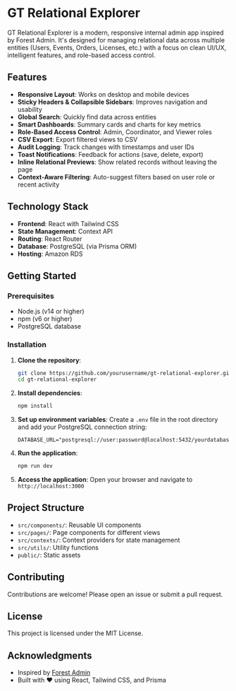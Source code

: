 # GT Relational Explorer

GT Relational Explorer is a modern, responsive internal admin app inspired by Forest Admin. It's designed for managing relational data across multiple entities (Users, Events, Orders, Licenses, etc.) with a focus on clean UI/UX, intelligent features, and role-based access control.

## Features

- **Responsive Layout**: Works on desktop and mobile devices
- **Sticky Headers & Collapsible Sidebars**: Improves navigation and usability
- **Global Search**: Quickly find data across entities
- **Smart Dashboards**: Summary cards and charts for key metrics
- **Role-Based Access Control**: Admin, Coordinator, and Viewer roles
- **CSV Export**: Export filtered views to CSV
- **Audit Logging**: Track changes with timestamps and user IDs
- **Toast Notifications**: Feedback for actions (save, delete, export)
- **Inline Relational Previews**: Show related records without leaving the page
- **Context-Aware Filtering**: Auto-suggest filters based on user role or recent activity

## Technology Stack

- **Frontend**: React with Tailwind CSS
- **State Management**: Context API
- **Routing**: React Router
- **Database**: PostgreSQL (via Prisma ORM)
- **Hosting**: Amazon RDS

## Getting Started

### Prerequisites

- Node.js (v14 or higher)
- npm (v6 or higher)
- PostgreSQL database

### Installation

1. **Clone the repository**:
   ```bash
   git clone https://github.com/yourusername/gt-relational-explorer.git
   cd gt-relational-explorer
   ```

2. **Install dependencies**:
   ```bash
   npm install
   ```

3. **Set up environment variables**:
   Create a `.env` file in the root directory and add your PostgreSQL connection string:
   ```
   DATABASE_URL="postgresql://user:password@localhost:5432/yourdatabase"
   ```

4. **Run the application**:
   ```bash
   npm run dev
   ```

5. **Access the application**:
   Open your browser and navigate to `http://localhost:3000`

## Project Structure

- `src/components/`: Reusable UI components
- `src/pages/`: Page components for different views
- `src/contexts/`: Context providers for state management
- `src/utils/`: Utility functions
- `public/`: Static assets

## Contributing

Contributions are welcome! Please open an issue or submit a pull request.

## License

This project is licensed under the MIT License.

## Acknowledgments

- Inspired by [Forest Admin](https://forestadmin.com/)
- Built with ❤️ using React, Tailwind CSS, and Prisma